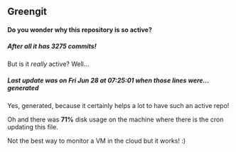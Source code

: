 ## Greengit

#### Do you wonder why this repository is so active?

##### After all it has 3275 commits!

But is it *really* active? Well...

##### Last update was on Fri Jun 28 at 07:25:01 when those lines were... generated

Yes, generated, because it certainly helps a lot to have such an active repo!

Oh and there was **71%** disk usage on the machine
where there is the cron updating this file.

Not the best way to monitor a VM in the cloud but it works! :)
